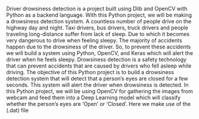 Driver drowsiness detection is a project built using Dlib and OpenCV with Python as a backend language.
With this Python project, we will be making a drowsiness detection system. A countless number of people drive on the highway day and night. 
Taxi drivers, bus drivers, truck drivers and people traveling long-distance suffer from lack of sleep. Due to which it becomes very dangerous to drive when feeling sleepy. 
The majority of accidents happen due to the drowsiness of the driver. 
So, to prevent these accidents we will build a system using Python, OpenCV, and Keras which will alert the driver when he feels sleepy. 
Drowsiness detection is a safety technology that can prevent accidents that are caused by drivers who fell asleep while driving. 
The objective of this Python project is to build a drowsiness detection system that will detect that a person’s eyes are closed for a few seconds. 
This system will alert the driver when drowsiness is detected. In this Python project, we will be using OpenCV for gathering the images from webcam and feed them into a Deep Learning model which will classify whether the person’s eyes are ‘Open’ or ‘Closed’. 
Here we make use of the (.dat) file
